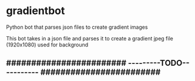 # gradientbot
Python bot that parses json files to create gradient images

This bot takes in a json file and parses it to create a gradient jpeg file (1920x1080) used for background


########################
---------TODO-----------
########################
- 
